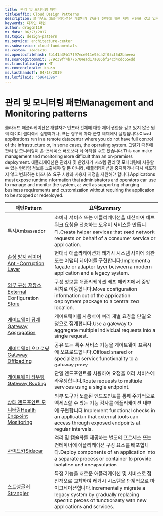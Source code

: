 ```yaml
---
title: 관리 및 모니터링 패턴
titleSuffix: Cloud Design Patterns
description: 클라우드 애플리케이션은 개발자가 인프라 전체에 대한 제어 권한을 갖고 있지 않은 원격 데이터 센터에서 실행되거나, 또는 경우에 따라 운영 체제에서 실행됩니다. 그렇기 때문에 관리 및 모니터링이 온-프레미스 배포보다 더 어려울 수도 있습니다. 애플리케이션은 관리자 및 운영자가 시스템 관리 및 모니터링에 사용할 수 있는 런타임 정보를 노출해야 할 뿐 아니라, 애플리케이션을 중지하거나 다시 배포하지 않고 변화하는 비즈니스 요구 사항과 사용자 지정을 지원해야 합니다.
keywords: 디자인 패턴
author: dragon119
ms.date: 06/23/2017
ms.topic: design-pattern
ms.service: architecture-center
ms.subservice: cloud-fundamentals
ms.custom: seodec18
ms.openlocfilehash: 2b141a39b17f97ece011e93ca2f05cf5d2baeeea
ms.sourcegitcommit: 579c39ff4b776704ead17a006bf24cd4cdc65edd
ms.translationtype: MT
ms.contentlocale: ko-KR
ms.lasthandoff: 04/17/2019
ms.locfileid: "59641096"
---
```

# <a name="management-and-monitoring-patterns"></a><span data-ttu-id="0c10d-106">관리 및 모니터링 패턴</span><span class="sxs-lookup"><span data-stu-id="0c10d-106">Management and Monitoring patterns</span></span>

<span data-ttu-id="0c10d-107">클라우드 애플리케이션은 개발자가 인프라 전체에 대한 제어 권한을 갖고 있지 않은 원격 데이터 센터에서 실행되거나, 또는 경우에 따라 운영 체제에서 실행됩니다.</span><span class="sxs-lookup"><span data-stu-id="0c10d-107">Cloud applications run in a remote datacenter where you do not have full control of the infrastructure or, in some cases, the operating system.</span></span> <span data-ttu-id="0c10d-108">그렇기 때문에 관리 및 모니터링이 온-프레미스 배포보다 더 어려울 수도 있습니다.</span><span class="sxs-lookup"><span data-stu-id="0c10d-108">This can make management and monitoring more difficult than an on-premises deployment.</span></span> <span data-ttu-id="0c10d-109">애플리케이션은 관리자 및 운영자가 시스템 관리 및 모니터링에 사용할 수 있는 런타임 정보를 노출해야 할 뿐 아니라, 애플리케이션을 중지하거나 다시 배포하지 않고 변화하는 비즈니스 요구 사항과 사용자 지정을 지원해야 합니다.</span><span class="sxs-lookup"><span data-stu-id="0c10d-109">Applications must expose runtime information that administrators and operators can use to manage and monitor the system, as well as supporting changing business requirements and customization without requiring the application to be stopped or redeployed.</span></span>

|                              <span data-ttu-id="0c10d-110">패턴</span><span class="sxs-lookup"><span data-stu-id="0c10d-110">Pattern</span></span>                               |                                                              <span data-ttu-id="0c10d-111">요약</span><span class="sxs-lookup"><span data-stu-id="0c10d-111">Summary</span></span>                                                              |
|--------------------------------------------------------------------|-----------------------------------------------------------------------------------------------------------------------------------|
|                   [<span data-ttu-id="0c10d-112">특사</span><span class="sxs-lookup"><span data-stu-id="0c10d-112">Ambassador</span></span>](../ambassador.md)                   |                 <span data-ttu-id="0c10d-113">소비자 서비스 또는 애플리케이션을 대신하여 네트워크 요청을 전송하는 도우미 서비스를 만듭니다.</span><span class="sxs-lookup"><span data-stu-id="0c10d-113">Create helper services that send network requests on behalf of a consumer service or application.</span></span>                 |
|        [<span data-ttu-id="0c10d-114">손상 방지 레이어</span><span class="sxs-lookup"><span data-stu-id="0c10d-114">Anti-Corruption Layer</span></span>](../anti-corruption-layer.md)        |                       <span data-ttu-id="0c10d-115">현대식 애플리케이션과 레거시 시스템 사이에 외관 또는 어댑터 레이어를 구현합니다.</span><span class="sxs-lookup"><span data-stu-id="0c10d-115">Implement a façade or adapter layer between a modern application and a legacy system.</span></span>                       |
| [<span data-ttu-id="0c10d-116">외부 구성 저장소</span><span class="sxs-lookup"><span data-stu-id="0c10d-116">External Configuration Store</span></span>](../external-configuration-store.md) |                <span data-ttu-id="0c10d-117">구성 정보를 애플리케이션 배포 패키지에서 중앙 위치로 이동합니다.</span><span class="sxs-lookup"><span data-stu-id="0c10d-117">Move configuration information out of the application deployment package to a centralized location.</span></span>                |
|          [<span data-ttu-id="0c10d-118">게이트웨이 집계</span><span class="sxs-lookup"><span data-stu-id="0c10d-118">Gateway Aggregation</span></span>](../gateway-aggregation.md)          |                          <span data-ttu-id="0c10d-119">게이트웨이를 사용하여 여러 개별 요청을 단일 요청으로 집계합니다.</span><span class="sxs-lookup"><span data-stu-id="0c10d-119">Use a gateway to aggregate multiple individual requests into a single request.</span></span>                           |
|           [<span data-ttu-id="0c10d-120">게이트웨이 오프로딩</span><span class="sxs-lookup"><span data-stu-id="0c10d-120">Gateway Offloading</span></span>](../gateway-offloading.md)           |                              <span data-ttu-id="0c10d-121">공유 또는 특수 서비스 기능을 게이트웨이 프록시에 오프로드합니다.</span><span class="sxs-lookup"><span data-stu-id="0c10d-121">Offload shared or specialized service functionality to a gateway proxy.</span></span>                              |
|              [<span data-ttu-id="0c10d-122">게이트웨이 라우팅</span><span class="sxs-lookup"><span data-stu-id="0c10d-122">Gateway Routing</span></span>](../gateway-routing.md)              |                                   <span data-ttu-id="0c10d-123">단일 엔드포인트를 사용하여 요청을 여러 서비스에 라우팅합니다.</span><span class="sxs-lookup"><span data-stu-id="0c10d-123">Route requests to multiple services using a single endpoint.</span></span>                                    |
|   [<span data-ttu-id="0c10d-124">상태 엔드포인트 모니터링</span><span class="sxs-lookup"><span data-stu-id="0c10d-124">Health Endpoint Monitoring</span></span>](../health-endpoint-monitoring.md)   |   <span data-ttu-id="0c10d-125">외부 도구가 노출된 엔드포인트를 통해 주기적으로 액세스할 수 있는 기능 검사를 애플리케이션 내부에 구현합니다.</span><span class="sxs-lookup"><span data-stu-id="0c10d-125">Implement functional checks in an application that external tools can access through exposed endpoints at regular intervals.</span></span>    |
|                      [<span data-ttu-id="0c10d-126">사이드카</span><span class="sxs-lookup"><span data-stu-id="0c10d-126">Sidecar</span></span>](../sidecar.md)                      |         <span data-ttu-id="0c10d-127">격리 및 캡슐화를 제공하는 별도의 프로세스 또는 컨테이너에 애플리케이션 구성 요소를 배포합니다.</span><span class="sxs-lookup"><span data-stu-id="0c10d-127">Deploy components of an application into a separate process or container to provide isolation and encapsulation.</span></span>          |
|                    [<span data-ttu-id="0c10d-128">스트랭글러</span><span class="sxs-lookup"><span data-stu-id="0c10d-128">Strangler</span></span>](../strangler.md)                    | <span data-ttu-id="0c10d-129">특정 기능을 새로운 애플리케이션 및 서비스로 점진적으로 교체하여 레거시 시스템을 단계적으로 마이그레이션합니다.</span><span class="sxs-lookup"><span data-stu-id="0c10d-129">Incrementally migrate a legacy system by gradually replacing specific pieces of functionality with new applications and services.</span></span> |
